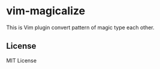 vim-magicalize
===

This is Vim plugin convert pattern of magic type each other.

License
---

MIT License
